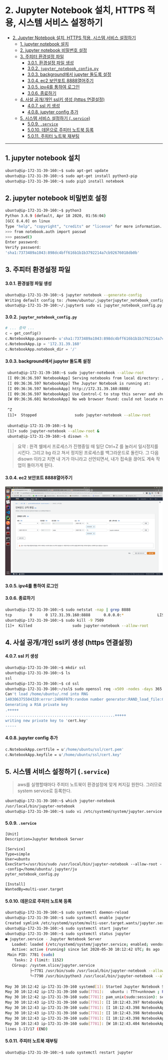 # 2. Jupyter Notebook 설치, HTTPS 적용, 시스템 서비스 설정하기

<!-- TOC -->

- [2. Jupyter Notebook 설치, HTTPS 적용, 시스템 서비스 설정하기](#2-jupyter-notebook-설치-https-적용-시스템-서비스-설정하기)
  - [1. jupyter notebook 설치](#1-jupyter-notebook-설치)
  - [2. jupyter notebook 비밀번호 설정](#2-jupyter-notebook-비밀번호-설정)
  - [3. 주피터 환경설정 파일](#3-주피터-환경설정-파일)
      - [3.0.1. 환경설정 파일 생성](#301-환경설정-파일-생성)
      - [3.0.2. `jupyter_notebook_config.py`](#302-jupyter_notebook_configpy)
      - [3.0.3. background에서 jupyter 돌도록 설정](#303-background에서-jupyter-돌도록-설정)
      - [3.0.4. ec2 보안포트 8888열어주기](#304-ec2-보안포트-8888열어주기)
      - [3.0.5. ipv4를 통하여 로그인](#305-ipv4를-통하여-로그인)
      - [3.0.6. 종료하기](#306-종료하기)
  - [4. 사설 공개/개인 ssl키 생성 (https 연결설정)](#4-사설-공개개인-ssl키-생성-https-연결설정)
      - [4.0.7. ssl 키 생성](#407-ssl-키-생성)
      - [4.0.8. jupyter config 추가](#408-jupyter-config-추가)
  - [5. 시스템 서비스 설정하기 (`.service`)](#5-시스템-서비스-설정하기-service)
      - [5.0.9. `.service`](#509-service)
      - [5.0.10. 데몬으로 주피터 노트북 등록](#5010-데몬으로-주피터-노트북-등록)
      - [5.0.11. 주피터 노트북 재부팅](#5011-주피터-노트북-재부팅)

<!-- /TOC -->

-------------- 

## 1. jupyter notebook 설치
    
```bash
ubuntu@ip-172-31-39-160:~$ sudo apt-get update
ubuntu@ip-172-31-39-160:~$ sudo apt-get install python3-pip
ubuntu@ip-172-31-39-160:~$ sudo pip3 install notebook
```

## 2. jupyter notebook 비밀번호 설정
```bash
ubuntu@ip-172-31-39-160:~$ python3
Python 3.6.9 (default, Apr 18 2020, 01:56:04) 
[GCC 8.4.0] on linux
Type "help", "copyright", "credits" or "license" for more information.
>>> from notebook.auth import passwd
>>> passwd()
Enter password: 
Verify password: 
'sha1:7373489a1043:898dc4bff616b1b1b3792214a7cb92676018db0b'
```

## 3. 주피터 환경설정 파일

#### 3.0.1. 환경설정 파일 생성
```bash
ubuntu@ip-172-31-39-160:~$ jupyter notebook --generate-config
Writing default config to: /home/ubuntu/.jupyterjupyter_notebook_config.py
ubuntu@ip-172-31-39-160:~/.jupyter$ sudo vi jupyter_notebook_config.py
```

#### 3.0.2. `jupyter_notebook_config.py`

```python
# ... 중략 ...
c = get_config()
c.NotebookApp.password= u'sha1:7373489a1043:898dc4bff616b1b1b3792214a7cb92676018b0b'
c.NotebookApp.ip = '172.31.39.160'
c.NotebookApp.notebook_dir = '/'
```

#### 3.0.3. background에서 jupyter 돌도록 설정
```bash
 ubuntu@ip-172-31-39-160:~$ sudo jupyter-notebook --allow-root
 [I 09:36:36.597 NotebookApp] Serving notebooks from local directory: /
 [I 09:36:36.597 NotebookApp] The Jupyter Notebook is running at:
 [I 09:36:36.597 NotebookApp] http://172.31.39.160:8888/
 [I 09:36:36.597 NotebookApp] Use Control-C to stop this server and shut down all kernels (twice to skip confirmation).
 [W 09:36:36.601 NotebookApp] No web browser found: could not locate runnable browser.
                                 
 ^Z
 [1]+  Stopped                 sudo jupyter-notebook --allow-root

 ubuntu@ip-172-31-39-160:~$ bg
 [1]+ sudo jupyter-notebook --allow-root &
 ubuntu@ip-172-31-39-160:~$ disown -h
```

> 요약 : 원격 쉘에서 프로세스가 진행중일 때 일단 Ctrl+Z 를 눌러서 일시정지를 시킨다. 그리고 bg 라고 쳐서 정지된 프로세스를 백그라운드로 돌린다. 그 다음 disown 이라고 치면 내 거가 아니라고 선언되면서, 내가 접속을 끊어도 계속 작업이 돌아가게 된다.


#### 3.0.4. ec2 보안포트 8888열어주기
![](./img/2/ec2-jupyter-port.png)

#### 3.0.5. ipv4를 통하여 로그인

#### 3.0.6. 종료하기
```bash
ubuntu@ip-172-31-39-160:~$ sudo netstat -nap | grep 8888
tcp        0      0 172.31.39.160:8888      0.0.0.0:*               LISTEN      7509/python3        
ubuntu@ip-172-31-39-160:~$ sudo kill -9 7509
[1]+  Killed                  sudo jupyter-notebook --allow-root
```

## 4. 사설 공개/개인 ssl키 생성 (https 연결설정)

#### 4.0.7. ssl 키 생성
```bash
ubuntu@ip-172-31-39-160:~$ mkdir ssl
ubuntu@ip-172-31-39-160:~$ ls
ssl
ubuntu@ip-172-31-39-160:~$ cd ssl
ubuntu@ip-172-31-39-160:~/ssl$ sudo openssl req -x509 -nodes -days 365 -newkey rsa:1024 -keyout "cert.key" -out "cert.pem" -batch
Can't load /home/ubuntu/.rnd into RNG
140306375504320:error:2406F079:random number generator:RAND_load_file:Cannot open file:../crypto/rand/randfile.c:88:Filename=/home/ubuntu/.rnd
Generating a RSA private key
.+++++
.................................................+++++
writing new private key to 'cert.key'
-----
```

#### 4.0.8. jupyter config 추가

```bash
c.NotebookApp.certfile = u'/home/ubuntu/ssl/cert.pem'
c.NotebookApp.keyfile = u'/home/ubuntu/ssl/cert.key'
```

## 5. 시스템 서비스 설정하기 (`.service`)
> aws를 실행할때마다 주피터 노트북이 환경설정에 맞게 켜지길 원한다. 그러므로 system service로 등록한다.

```bash
ubuntu@ip-172-31-39-160:~$ which jupyter-notebook 
/usr/local/bin/jupyter-notebook
ubuntu@ip-172-31-39-160:~$ sudo vi /etc/systemd/system/jupyter.service
```

#### 5.0.9. `.service`
```
[Unit]
Description=Jupyter Notebook Server

[Service]
Type=simple
User=ubuntu
ExecStart=/usr/bin/sudo /usr/local/bin/jupyter-notebook --allow-root --config=/home/ubuntu/.jupyter/ju
pyter_notebook_config.py

[Install]
WantedBy=multi-user.target
```

#### 5.0.10. 데몬으로 주피터 노트북 등록
```bash
ubuntu@ip-172-31-39-160:~$ sudo systemctl daemon-reload
ubuntu@ip-172-31-39-160:~$ sudo systemctl enable jupyter
Created symlink /etc/systemd/system/multi-user.target.wants/jupyter.service → /etc/systemd/system/jupyter.service.
ubuntu@ip-172-31-39-160:~$ sudo systemctl start jupyter
ubuntu@ip-172-31-39-160:~$ sudo systemctl status jupyter
● jupyter.service - Jupyter Notebook Server
   Loaded: loaded (/etc/systemd/system/jupyter.service; enabled; vendor preset: enabled)
   Active: active (running) since Sat 2020-05-30 10:12:42 UTC; 8s ago
 Main PID: 7781 (sudo)
    Tasks: 2 (limit: 1152)
   CGroup: /system.slice/jupyter.service
           ├─7781 /usr/bin/sudo /usr/local/bin/jupyter-notebook --allow-root --config=/home/ubuntu/.ju
           └─7790 /usr/bin/python3 /usr/local/bin/jupyter-notebook --allow-root --config=/home/ubuntu/

May 30 10:12:42 ip-172-31-39-160 systemd[1]: Started Jupyter Notebook Server.
May 30 10:12:42 ip-172-31-39-160 sudo[7781]:   ubuntu : TTY=unknown ; PWD=/ ; USER=root ; COMMAND=/usr
May 30 10:12:42 ip-172-31-39-160 sudo[7781]: pam_unix(sudo:session): session opened for user root by (
May 30 10:12:43 ip-172-31-39-160 sudo[7781]: [I 10:12:43.397 NotebookApp] Serving notebooks from local
May 30 10:12:43 ip-172-31-39-160 sudo[7781]: [I 10:12:43.398 NotebookApp] The Jupyter Notebook is runn
May 30 10:12:43 ip-172-31-39-160 sudo[7781]: [I 10:12:43.398 NotebookApp] https://172.31.39.160:8888/
May 30 10:12:43 ip-172-31-39-160 sudo[7781]: [I 10:12:43.398 NotebookApp] Use Control-C to stop this s
May 30 10:12:43 ip-172-31-39-160 sudo[7781]: [W 10:12:43.404 NotebookApp] No web browser found: could 
lines 1-17/17 (END)
```

#### 5.0.11. 주피터 노트북 재부팅
```bash
ubuntu@ip-172-31-39-160:~$ sudo systemctl restart jupyter
```


